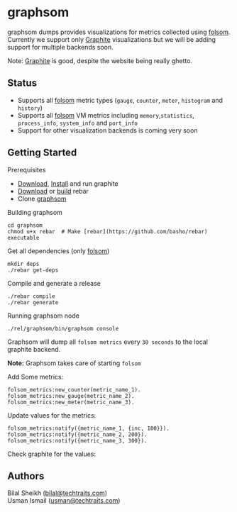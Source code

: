 graphsom
===============

graphsom dumps provides visualizations for metrics collected using [folsom](https://github.com/boundary/folsom). Currently we support only [Graphite](http://graphite.wikidot.com/) visualizations but we will be adding support for multiple backends soon. 

Note: [Graphite](http://graphite.wikidot.com/) is good, despite the
website being really ghetto. 

Status
------

* Supports all [folsom](https://github.com/boundary/folsom) metric
  types (`gauge`, `counter`, `meter`, `histogram` and `history`)
* Supports all [folsom](https://github.com/boundary/folsom) VM metrics
  including `memory`,`statistics`, `process_info`, `system_info` and `port_info`
* Support for other visualization backends is coming very soon

Getting Started
--------------

Prerequisites 

* [Download](https://launchpad.net/graphite/+download),
  [Install](http://graphite.wikidot.com/installation) and run graphite
* [Download](https://github.com/downloads/basho/rebar/rebar) or [build](https://github.com/basho/rebar) rebar
* Clone [graphsom](https://github.com/techtraits/graphsom.git)

Building graphsom

    cd graphsom
	chmod u+x rebar  # Make [rebar](https://github.com/basho/rebar) executable  
    
Get all dependencies (only [folsom](https://github.com/boundary/folsom))

    mkdir deps
    ./rebar get-deps
    
Compile and generate a release

    ./rebar compile
    ./rebar generate
    
Running graphsom node

    ./rel/graphsom/bin/graphsom console

Graphsom will dump all `folsom metrics` every `30 seconds`
to the local graphite backend.

**Note:** Graphsom takes care of starting `folsom`

Add Some metrics:

    folsom_metrics:new_counter(metric_name_1).
    folsom_metrics:new_gauge(metric_name_2).
    folsom_metrics:new_meter(metric_name_3).

Update values for the metrics:

	folsom_metrics:notify({metric_name_1, {inc, 100}}).
    folsom_metrics:notify({metric_name_2, 200}).
    folsom_metrics:notify({metric_name_3, 300}).

Check graphite for the values:    

Authors 
------

Bilal Sheikh (<bilal@techtraits.com>)  
Usman Ismail (<usman@techtraits.com>)
